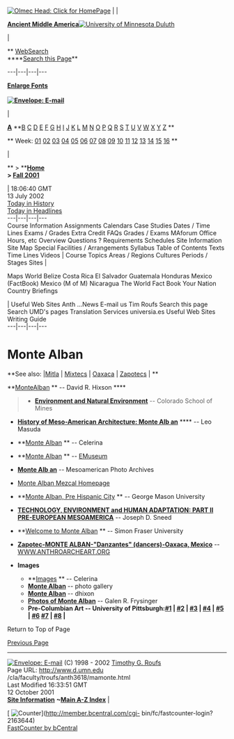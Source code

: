 [![Olmec Head: Click for
HomePage](/cla/faculty/troufs/images/olmechd.jpg)](http://www.d.umn.edu/cla/faculty/troufs/anth3618/)
|   |

[**Ancient Middle
America**](http://www.d.umn.edu/cla/faculty/troufs/anth3618/)[![University of
Minnesota Duluth](/base/extras/umd_name_big.gif)](/)

|

** [WebSearch  
](http://www.d.umn.edu/socanth/search.html)****[Search this
Page](/cla/faculty/troufs/anth1602/pcsearchpage.html)**  
  
---|---|---|---  
  
[**Enlarge Fonts**](/cla/faculty/troufs/anth1602/pcenlargefonts.html)  
**[  
![Envelope:
E-mail](/cla/faculty/troufs/images/mail.gif)](mailto:troufs@d.umn.edu)**

|

[**A**](http://www.d.umn.edu/cla/faculty/troufs/tr/trindex.html#A)
**[B](http://www.d.umn.edu/cla/faculty/troufs/tr/trindex.html#B)
[C](http://www.d.umn.edu/cla/faculty/troufs/tr/trindex.html#C)
[D](http://www.d.umn.edu/cla/faculty/troufs/tr/trindex.html#D)
[E](http://www.d.umn.edu/cla/faculty/troufs/tr/trindex.html#E)
[F](http://www.d.umn.edu/cla/faculty/troufs/tr/trindex.html#F)
[G](http://www.d.umn.edu/cla/faculty/troufs/tr/trindex.html#G)
[H](http://www.d.umn.edu/cla/faculty/troufs/tr/trindex.html#H)
[I](http://www.d.umn.edu/cla/faculty/troufs/tr/trindex.html#I)
[J](http://www.d.umn.edu/cla/faculty/troufs/tr/trindex.html#J)
[K](http://www.d.umn.edu/cla/faculty/troufs/tr/trindex.html#K)
[L](http://www.d.umn.edu/cla/faculty/troufs/tr/trindex.html#L)
[M](http://www.d.umn.edu/cla/faculty/troufs/tr/trindex.html#M)
[N](http://www.d.umn.edu/cla/faculty/troufs/tr/trindex.html#N)
[O](http://www.d.umn.edu/cla/faculty/troufs/tr/trindex.html#O)
[P](http://www.d.umn.edu/cla/faculty/troufs/tr/trindex.html#P)
[Q](http://www.d.umn.edu/cla/faculty/troufs/tr/trindex.html#Q)
[R](http://www.d.umn.edu/cla/faculty/troufs/tr/trindex.html#R)
[S](http://www.d.umn.edu/cla/faculty/troufs/tr/trindex.html#S)
[T](http://www.d.umn.edu/cla/faculty/troufs/tr/trindex.html#T)
[U](http://www.d.umn.edu/cla/faculty/troufs/tr/trindex.html#U)
[V](http://www.d.umn.edu/cla/faculty/troufs/tr/trindex.html#V)
[W](http://www.d.umn.edu/cla/faculty/troufs/tr/trindex.html#W)
[X](http://www.d.umn.edu/cla/faculty/troufs/tr/trindex.html#X)
[Y](http://www.d.umn.edu/cla/faculty/troufs/tr/trindex.html#Y)
[Z](http://www.d.umn.edu/cla/faculty/troufs/tr/trindex.html#Z) **

** Week: [01](http://www.d.umn.edu/cla/faculty/troufs/anth3618/maweek01.html)
[02](http://www.d.umn.edu/cla/faculty/troufs/anth3618/maweek02.html)
[03](http://www.d.umn.edu/cla/faculty/troufs/anth3618/maweek03.html)
[04](http://www.d.umn.edu/cla/faculty/troufs/anth3618/maweek04.html)
[05](http://www.d.umn.edu/cla/faculty/troufs/anth3618/maweek05.html)
[06](http://www.d.umn.edu/cla/faculty/troufs/anth3618/maweek06.html)
[07](http://www.d.umn.edu/cla/faculty/troufs/anth3618/maweek07.html)
[08](http://www.d.umn.edu/cla/faculty/troufs/anth3618/maweek08.html)
[09](http://www.d.umn.edu/cla/faculty/troufs/anth3618/maweek09.html)
[10](http://www.d.umn.edu/cla/faculty/troufs/anth3618/maweek10.html)
[11](http://www.d.umn.edu/cla/faculty/troufs/anth3618/maweek11.html)
[12](http://www.d.umn.edu/cla/faculty/troufs/anth3618/maweek12.html)
[13](http://www.d.umn.edu/cla/faculty/troufs/anth3618/maweek13.html)
[14](http://www.d.umn.edu/cla/faculty/troufs/anth3618/maweek14.html)
[15](http://www.d.umn.edu/cla/faculty/troufs/anth3618/maweek15.html)
[16](http://www.d.umn.edu/cla/faculty/troufs/anth3618/maweek16.html)  **

|

**   > ****[Home  
](http://www.d.umn.edu/cla/faculty/troufs/anth3618/)   > [Fall
2001](http://www.d.umn.edu/cla/faculty/troufs/anth3618/macal-F2001.html)**

|  18:06:40 GMT  
13 July 2002  
[Today in History  
](http://www.d.umn.edu/cla/faculty/troufs/today.html)[Today in
Headlines](http://www.1stHeadlines.com/)  
---|---|---|---  
Course Information Assignments Calendars Case Studies Dates / Time Lines Exams
/ Grades Extra Credit FAQs Grades / Exams MAforum Office Hours, etc Overview
Questions ? Requirements Schedules Site Information Site Map Special
Facilities / Arrangements Syllabus Table of Contents Texts Time Lines Videos
|  Course Topics Areas / Regions Cultures Periods / Stages Sites  |

Maps World Belize Costa Rica El Salvador Guatemala Honduras Mexico (FactBook)
Mexico (M of M) Nicaragua The World Fact Book Your Nation Country Briefings

|  Useful Web Sites Anth ...News E-mail us Tim Roufs Search this page Search
UMD's pages Translation Services universia.es Useful Web Sites Writing Guide  
---|---|---|---  
  
# Monte Alban

**See also: |[Mitla](mamitla.html) | [Mixtecs](mamixtec.html) |
[Oaxaca](maoaxaca.html) | [Zapotecs](mazapot.html) | **

**[Monte](http://studentweb.tulane.edu/%7Edhixson/montealban/montealban.html)[Alban](http://www.celerina.com:80/Montealban.html)
** \-- David R. Hixson ****

>   * **[Environment and Natural
Environment](http://gale.mines.edu:8080/fs_home/jsneed/courses/LISS.380-83/LISS.381/resources/sites/monte_alban/images/img0036/index.shtml)**
\-- Colorado School of Mines

  * [**History of Meso-American Architecture: Monte Alb an**](http://web.kyoto-inet.or.jp/org/orion/eng/hst/maya/montealban.html) **** \-- Leo Masuda 
  * **[Monte Alban](http://www.celerina.com:80/Montealban.html) ** \-- Celerina 
  * **[Monte Alban](http://emuseum.mankato.msus.edu/archaeology/sites/meso_america/montealban.html) ** \-- [EMuseum](http://emuseum.mnsu.edu/)
  * [**Monte Alb an**](http://studentweb.tulane.edu/%7Edhixson/montealban/montealban.html) \-- Mesoamerican Photo Archives
  * [Monte Alban Mezcal Homepage](http://www.bartoninc.com/monte_alban/)
  * **[Monte Alban, Pre Hispanic City](http://osf1.gmu.edu/%7Ereastlan/slide3.htm) ** \-- George Mason University
  * **[TECHNOLOGY, ENVIRONMENT and HUMAN ADAPTATION: PART II PRE-EUROPEAN MESOAMERICA](http://www.mines.edu/fs_home/jsneed/courses/LISS.380-83/LISS.381/resources/sites/monte_alban/index.shtml)** \-- Joseph D. Sneed
  * **[Welcome to Monte Alban](http://www.sfu.ca/archaeology/museum/laarch/tour/monte/monte1.html) ** \-- Simon Fraser University
  * [**Zapotec-MONTE ALBAN-"Danzantes" (dancers)-Oaxaca, Mexico**](http://www.anthroarcheart.org/danzante.htm) \-- [WWW.ANTHROARCHEART.ORG](http://www.anthroarcheart.org/)



  * **Images**
    * **[Images](http://www.celerina.com/Montepix.html) ** \-- Celerina
    * **[Monte Alban](http://www.raingod.com/angus/Gallery/Photos/NorthAmerica/Mexico/MonteAlban.html)** \-- photo gallery 
    * **[Monte Alban](http://studentweb.tulane.edu/%7Edhixson/montealban/sitecore.html)** \-- dhixon
    * **[Photos of Monte Alban](http://galen.u-max.com/monte_alban_mexico.htm)** \-- Galen R. Frysinger 
    * **Pre-Columbian Art -- University of Pittsburgh:[#1](http://vrlab.fa.pitt.edu/rff/group1/WebPage-Thumb.00001.html) | [#2](http://vrlab.fa.pitt.edu/rff/group1/WebPage-Thumb.00002.html) | [#3](http://vrlab.fa.pitt.edu/rff/group1/WebPage-Thumb.00003.html) | [#4](http://vrlab.fa.pitt.edu/rff/group1/WebPage-Thumb.00004.html) | [#5](http://vrlab.fa.pitt.edu/rff/group1/WebPage-Thumb.00005.html) | [#6](http://vrlab.fa.pitt.edu/rff/group1/WebPage-Thumb.00006.html) [#7](http://vrlab.fa.pitt.edu/rff/group1/WebPage-Thumb.00007.html) | [#8](http://vrlab.fa.pitt.edu/rff/group1/WebPage-Thumb.00008.html) |**

>

Return to Top of Page  
  
[ Previous Page](javascript:history.go\(-1\);)  
  
---  
  
[![Envelope:
E-mail](/cla/faculty/troufs/images/mail.gif)](mailto:troufs@d.umn.edu) (C)
1998 \- 2002 [Timothy G. Roufs](http://www.d.umn.edu/~troufs/)  
Page URL: http://www.d.umn.edu /cla/faculty/troufs/anth3618/mamonte.html  
Last Modified 16:33:51 GMT  
12 October 2001  
[**Site Information**](/cla/faculty/troufs/tr/trinformation.html) **~[Main A-Z
Index](http://www.d.umn.edu/cla/faculty/troufs/anth1602/pcnavbar0200.html)** |

[
![Counter](http://fastcounter.bcentral.com/fastcounter?2163644+4327295)](http://member.bcentral.com/cgi-
bin/fc/fastcounter-login?2163644)  
[FastCounter by bCentral](http://fastcounter.bcentral.com/fc-join)  
  
  


